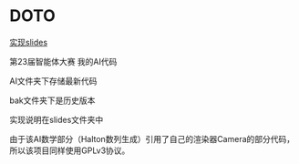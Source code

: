 # DOTO
[实现slides](https://github.com/dtcxzyw/DOTO/raw/master/slide/Main.pdf)

第23届智能体大赛 我的AI代码

AI文件夹下存储最新代码

bak文件夹下是历史版本

实现说明在slides文件夹中

由于该AI数学部分（Halton数列生成）引用了自己的渲染器Camera的部分代码，
所以该项目同样使用GPLv3协议。
